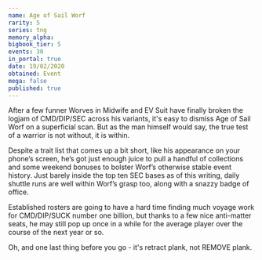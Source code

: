 ```yaml
---
name: Age of Sail Worf
rarity: 5
series: tng
memory_alpha:
bigbook_tier: 5
events: 30
in_portal: true
date: 19/02/2020
obtained: Event
mega: false
published: true
---
```


After a few funner Worves in Midwife and EV Suit have finally broken the logjam of CMD/DIP/SEC across his variants, it's easy to dismiss Age of Sail Worf on a superficial scan. But as the man himself would say, the true test of a warrior is not without, it is within.

Despite a trait list that comes up a bit short, like his appearance on your phone’s screen, he’s got just enough juice to pull a handful of collections and some weekend bonuses to bolster Worf’s otherwise stable event history. Just barely inside the top ten SEC bases as of this writing, daily shuttle runs are well within Worf’s grasp too, along with a snazzy badge of office.

Established rosters are going to have a hard time finding much voyage work for CMD/DIP/SUCK number one billion, but thanks to a few nice anti-matter seats, he may still pop up once in a while for the average player over the course of the next year or so.

Oh, and one last thing before you go - it's retract plank, not REMOVE plank.

